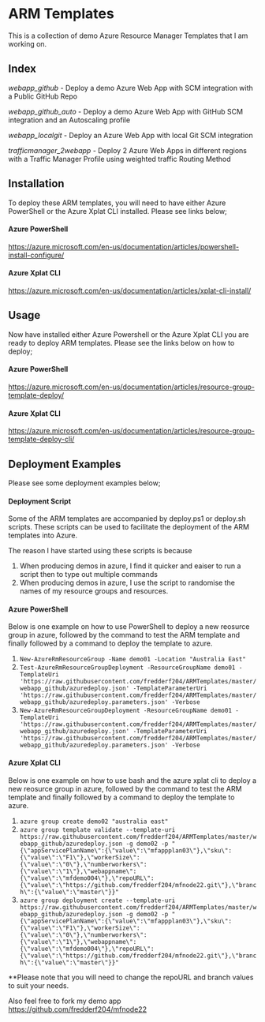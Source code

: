 # ARM Templates
This is a collection of demo Azure Resource Manager Templates that I am working on.

## Index
*webapp_github* - Deploy a demo Azure Web App with SCM integration with a Public GitHub Repo

*webapp_github_auto* - Deploy a demo Azure Web App with GitHub SCM integration and an Autoscaling profile

*webapp_localgit* - Deploy an Azure Web App with local Git SCM integration

*trafficmanager_2webapp* - Deploy 2 Azure Web Apps in different regions with a Traffic Manager Profile using weighted traffic Routing Method  

## Installation
To deploy these ARM templates, you will need to have either Azure PowerShell or the Azure Xplat CLI installed. Please see links below;

#### Azure PowerShell 
https://azure.microsoft.com/en-us/documentation/articles/powershell-install-configure/

#### Azure Xplat CLI
https://azure.microsoft.com/en-us/documentation/articles/xplat-cli-install/

## Usage
Now have installed either Azure Powershell or the Azure Xplat CLI you are ready to deploy ARM templates. Please see the links below on how to deploy;

#### Azure PowerShell
https://azure.microsoft.com/en-us/documentation/articles/resource-group-template-deploy/

#### Azure Xplat CLI
https://azure.microsoft.com/en-us/documentation/articles/resource-group-template-deploy-cli/

## Deployment Examples
Please see some deployment examples below;

#### Deployment Script
Some of the ARM templates are accompanied by deploy.ps1 or deploy.sh scripts. These scripts can be used to facilitate the deployment of the ARM templates into Azure.

The reason I have started using these scripts is because

1. When producing demos in azure, I find it quicker and eaiser to run a script then to type out multiple commands
2. When producing demos in azure, I use the script to randomise the names of my resource groups and resources.  

#### Azure PowerShell
Below is one example on how to use PowerShell to deploy a new reosurce group in azure, followed by the command to test the ARM template and finally followed by a command to deploy the template to azure.

1. `New-AzureRmResourceGroup -Name demo01 -Location "Australia East"`
2. `Test-AzureRmResourceGroupDeployment -ResourceGroupName demo01 -TemplateUri 'https://raw.githubusercontent.com/fredderf204/ARMTemplates/master/webapp_github/azuredeploy.json' -TemplateParameterUri 'https://raw.githubusercontent.com/fredderf204/ARMTemplates/master/webapp_github/azuredeploy.parameters.json' -Verbose`
3. `New-AzureRmResourceGroupDeployment -ResourceGroupName demo01 -TemplateUri 'https://raw.githubusercontent.com/fredderf204/ARMTemplates/master/webapp_github/azuredeploy.json' -TemplateParameterUri 'https://raw.githubusercontent.com/fredderf204/ARMTemplates/master/webapp_github/azuredeploy.parameters.json' -Verbose`

#### Azure Xplat CLI
Below is one example on how to use bash and the azure xplat cli to deploy a new reosurce group in azure, followed by the command to test the ARM template and finally followed by a command to deploy the template to azure.

1. `azure group create demo02 "australia east"`
2. `azure group template validate --template-uri https://raw.githubusercontent.com/fredderf204/ARMTemplates/master/webapp_github/azuredeploy.json -g demo02 -p "{\"appServicePlanName\":{\"value\":\"mfappplan03\"},\"sku\":{\"value\":\"F1\"},\"workerSize\":{\"value\":\"0\"},\"numberworkers\":{\"value\":\"1\"},\"webappname\":{\"value\":\"mfdemo004\"},\"repoURL\":{\"value\":\"https://github.com/fredderf204/mfnode22.git\"},\"branch\":{\"value\":\"master\"}}"`
3. `azure group deployment create --template-uri https://raw.githubusercontent.com/fredderf204/ARMTemplates/master/webapp_github/azuredeploy.json -g demo02 -p "{\"appServicePlanName\":{\"value\":\"mfappplan03\"},\"sku\":{\"value\":\"F1\"},\"workerSize\":{\"value\":\"0\"},\"numberworkers\":{\"value\":\"1\"},\"webappname\":{\"value\":\"mfdemo004\"},\"repoURL\":{\"value\":\"https://github.com/fredderf204/mfnode22.git\"},\"branch\":{\"value\":\"master\"}}"`

**Please note that you will need to change the repoURL and branch values to suit your needs. 

Also feel free to fork my demo app https://github.com/fredderf204/mfnode22